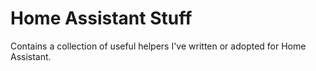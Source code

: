 # Home Assistant Stuff

Contains a collection of useful helpers I've written or adopted for Home Assistant.
